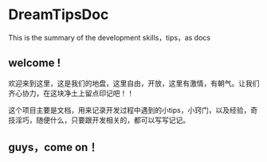 # DreamTipsDoc
This is the summary of the development skills，tips，as docs

## welcome !

欢迎来到这里，这是我们的地盘，这里自由，开放，这里有激情，有朝气。让我们齐心协力，在这块净土上留点印记吧！！


这个项目主要是文档，用来记录开发过程中遇到的小tips，小窍门，以及经验，奇技淫巧，随便什么，只要跟开发相关的，都可以写写记记。

## guys，come on！
